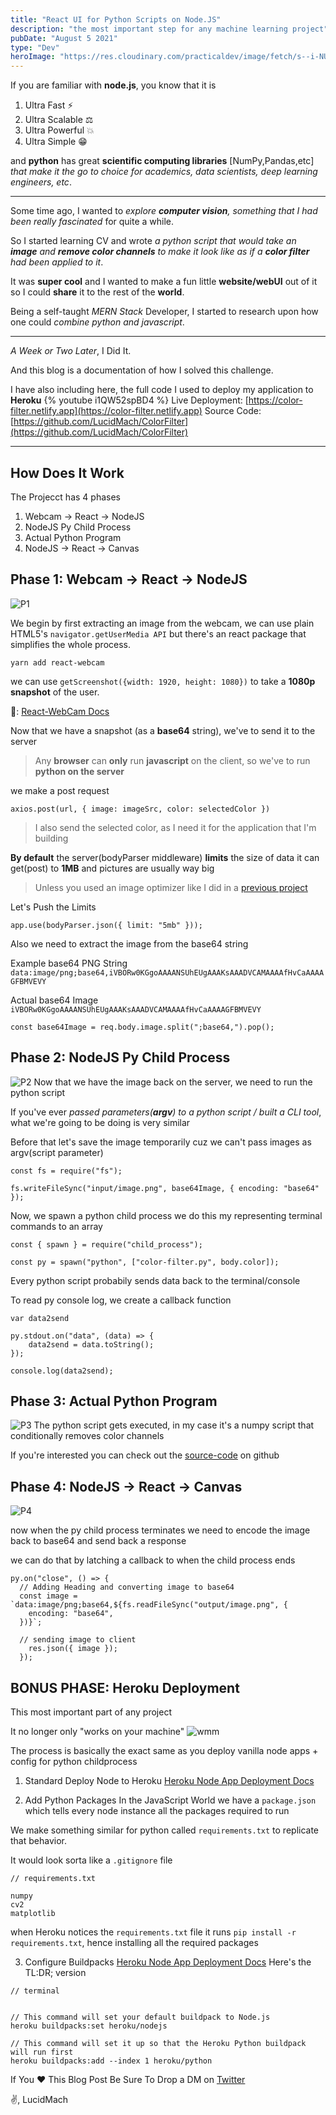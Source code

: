 ```yaml
---
title: "React UI for Python Scripts on Node.JS"
description: "the most important step for any machine learning project"
pubDate: "August 5 2021"
type: "Dev"
heroImage: "https://res.cloudinary.com/practicaldev/image/fetch/s--i-NU5Fe7--/c_imagga_scale,f_auto,fl_progressive,h_420,q_auto,w_1000/https://dev-to-uploads.s3.amazonaws.com/uploads/articles/m5u8lu1494f8x5mq4ty7.png"
---
```


If you are familiar with **node.js**, you know that it is

1. Ultra Fast ⚡
2. Ultra Scalable ⚖️
3. Ultra Powerful 💥
4. Ultra Simple 😁

and **python** has great **scientific computing libraries** [NumPy,Pandas,etc] _that make it the go to choice for academics, data scientists, deep learning engineers, etc_.

<hr/>

Some time ago, I wanted to _explore **computer vision**, something that I had been really fascinated_ for quite a while.

So I started learning CV and wrote _a python script that would take an **image** and **remove color channels** to make it look like as if a **color filter** had been applied to it_.

It was **super cool** and I wanted to make a fun little **website/webUI** out of it so I could **share** it to the rest of the **world**.

Being a self-taught _MERN Stack_ Developer, I started to research upon how one could _combine python and javascript_.

<hr/>

_A Week or Two Later_, I Did It.

And this blog is a documentation of how I solved this challenge.

I have also including here, the full code I used to deploy my application to **Heroku**
{% youtube i1QW52spBD4 %}
Live Deployment: [https://color-filter.netlify.app](https://color-filter.netlify.app)
Source Code: [https://github.com/LucidMach/ColorFilter](https://github.com/LucidMach/ColorFilter)

<hr/>

## How Does It Work

The Projecct has 4 phases

1. Webcam -> React -> NodeJS
2. NodeJS Py Child Process
3. Actual Python Program
4. NodeJS -> React -> Canvas

## Phase 1: Webcam -> React -> NodeJS

![P1](https://dev-to-uploads.s3.amazonaws.com/uploads/articles/8nq96ysu8k82w318mwn9.png)

We begin by first extracting an image from the webcam, we can use plain HTML5's `navigator.getUserMedia API` but there's an react package that simplifies the whole process.

```
yarn add react-webcam
```

we can use `getScreenshot({width: 1920, height: 1080})` to take a **1080p snapshot** of the user.

🔗: [React-WebCam Docs](https://www.npmjs.com/package/react-webcam)

Now that we have a snapshot (as a **base64** string), we've to send it to the server

> Any **browser** can **only** run **javascript** on the client, so we've to run **python on the server**

we make a post request

```
axios.post(url, { image: imageSrc, color: selectedColor })
```

> I also send the selected color, as I need it for the application that I'm building

**By default** the server(bodyParser middleware) **limits** the size of data it can get(post) to **1MB** and pictures are usually way big

> Unless you used an image optimizer like I did in a [previous project](https://github.com/LucidMach/Shrimkage)

Let's Push the Limits

```
app.use(bodyParser.json({ limit: "5mb" }));
```

Also we need to extract the image from the base64 string

Example base64 PNG String
`data:image/png;base64,iVBORw0KGgoAAAANSUhEUgAAAKsAAADVCAMAAAAfHvCaAAAAGFBMVEVY`

Actual base64 Image
`iVBORw0KGgoAAAANSUhEUgAAAKsAAADVCAMAAAAfHvCaAAAAGFBMVEVY`

```
const base64Image = req.body.image.split(";base64,").pop();
```

## Phase 2: NodeJS Py Child Process

![P2](https://dev-to-uploads.s3.amazonaws.com/uploads/articles/0g69527yrxarpuz24uel.png)
Now that we have the image back on the server, we need to run the python script

If you've ever _passed parameters(**argv**) to a python script / built a CLI tool_, what we're going to be doing is very similar

Before that let's save the image temporarily cuz we can't pass images as argv(script parameter)

```
const fs = require("fs");

fs.writeFileSync("input/image.png", base64Image, { encoding: "base64" });
```

Now, we spawn a python child process
we do this my representing terminal commands to an array

```
const { spawn } = require("child_process");

const py = spawn("python", ["color-filter.py", body.color]);
```

Every python script probabily sends data back to the terminal/console

To read py console log, we create a callback function

```
var data2send

py.stdout.on("data", (data) => {
    data2send = data.toString();
});

console.log(data2send);
```

## Phase 3: Actual Python Program

![P3](https://dev-to-uploads.s3.amazonaws.com/uploads/articles/ogbqfc1nxltahppnlmn9.png)
The python script gets executed, in my case it's a numpy script that conditionally removes color channels

If you're interested you can check out the [source-code](https://github.com/LucidMach/ColorFilter) on github

## Phase 4: NodeJS -> React -> Canvas

![P4](https://dev-to-uploads.s3.amazonaws.com/uploads/articles/sizrt30a4f3krm5csl9f.png)

now when the py child process terminates we need to encode the image back to base64 and send back a response

we can do that by latching a callback to when the child process ends

```
py.on("close", () => {
  // Adding Heading and converting image to base64
  const image = `data:image/png;base64,${fs.readFileSync("output/image.png", {
    encoding: "base64",
  })}`;

  // sending image to client
    res.json({ image });
  });
```

## BONUS PHASE: Heroku Deployment

This most important part of any project

It no longer only "works on your machine"
![wmm](https://img.devrant.com/devrant/rant/r_54040_zGEQB.jpg)

The process is basically the exact same as you deploy vanilla node apps + config for python childprocess

1. Standard Deploy Node to Heroku
   [Heroku Node App Deployment Docs](https://devcenter.heroku.com/articles/getting-started-with-nodejs)

2. Add Python Packages
   In the JavaScript World we have a `package.json` which tells every node instance all the packages required to run

We make something similar for python called `requirements.txt` to replicate that behavior.

It would look sorta like a `.gitignore` file

```
// requirements.txt

numpy
cv2
matplotlib
```

when Heroku notices the `requirements.txt` file it runs `pip install -r requirements.txt`, hence installing all the required packages

3. Configure Buildpacks
   [Heroku Node App Deployment Docs](https://devcenter.heroku.com/articles/getting-started-with-nodejs)
   Here's the TL:DR; version

```
// terminal


// This command will set your default buildpack to Node.js
heroku buildpacks:set heroku/nodejs

// This command will set it up so that the Heroku Python buildpack will run first
heroku buildpacks:add --index 1 heroku/python
```

If You ❤️ This Blog Post
Be Sure To Drop a DM on [Twitter](https://twitter.com/lucidmach)

✌️,
LucidMach
